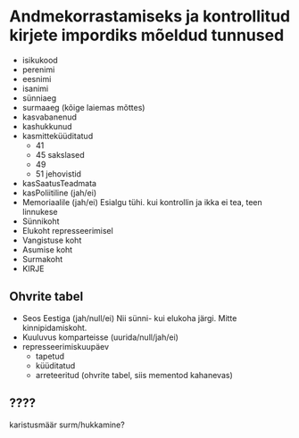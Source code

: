 # Andmekorrastamiseks ja kontrollitud kirjete impordiks mõeldud tunnused

- isikukood
- perenimi
- eesnimi
- isanimi
- sünniaeg
- surmaaeg (kõige laiemas mõttes)
- kasvabanenud
- kashukkunud
- kasmitteküüditatud
  - 41
  - 45 sakslased
  - 49
  - 51 jehovistid
- kasSaatusTeadmata
- kasPoliitiline (jah/ei)
- Memoriaalile (jah/ei)
  Esialgu tühi. kui kontrollin ja ikka ei tea, teen linnukese
- Sünnikoht
- Elukoht represseerimisel
- Vangistuse koht
- Asumise koht
- Surmakoht
- KIRJE

## Ohvrite tabel
- Seos Eestiga (jah/null/ei)
  Nii sünni- kui elukoha järgi. Mitte kinnipidamiskoht.
- Kuuluvus komparteisse (uurida/null/jah/ei)
- represseerimiskuupäev
  - tapetud
  - küüditatud
  - arreteeritud (ohvrite tabel, siis mementod kahanevas)


## ????
karistusmäär
surm/hukkamine?
